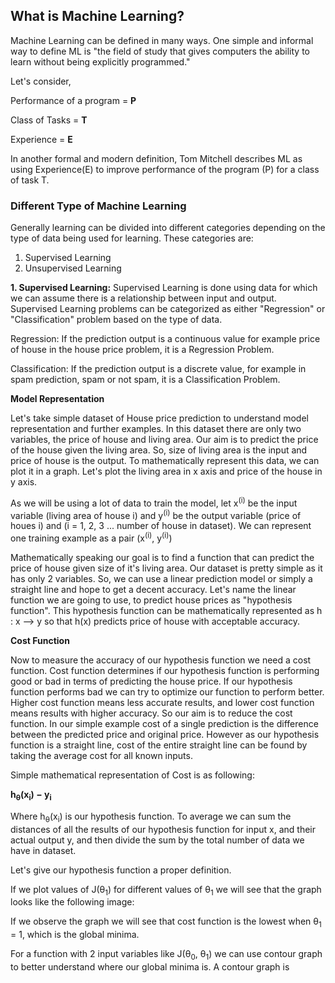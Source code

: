 
## What is Machine Learning?

Machine Learning can be defined in many ways. One simple and informal way to define ML is "the field of study that gives computers the ability to learn without being explicitly programmed."

Let's consider, 

Performance of a program = **P** 

Class of Tasks = **T** 

Experience = **E**

In another formal and modern definition, Tom Mitchell describes ML as using Experience(E) to improve performance of the program (P) for a class of task T.


### Different Type of Machine Learning

Generally learning can be divided into different categories depending on the type of data being used for learning. These categories are:
1. Supervised Learning
2. Unsupervised Learning


**1. Supervised Learning:**
Supervised Learning is done using data for which we can assume there is a relationship between input and output. Supervised Learning problems can be categorized as either "Regression" or "Classification" problem based on the type of data.  


Regression: If the prediction output is a continuous value for example price of house in the house price problem, it is a Regression Problem.

Classification: If the prediction output is a discrete value, for example in spam prediction, spam or not spam, it is a Classification Problem.


**Model Representation**


Let's take simple dataset of House price prediction to understand model representation and further examples. In this dataset there are only two variables, the price of house and living area. Our aim is to predict the price of the house given the living area. So, size of living area is the input and price of house is the output. To mathematically represent this data, we can plot it in a graph. Let's plot the living area in x axis and price of the house in y axis.

As we will be using a lot of data to train the model, let x<sup>(i)</sup> be the input variable (living area of house i) and y<sup>(i)</sup> be the output variable (price of houes i) and (i = 1, 2, 3 ... number of house in dataset). We can represent one training example as a pair (x<sup>(i)</sup>, y<sup>(i)</sup>)

Mathematically speaking our goal is to find a function that can predict the price of house given size of it's living area. Our dataset is pretty simple as it has only 2 variables. So, we can use a linear prediction model or simply a straight line and hope to get a decent accuracy. Let's name the linear function we are going to use, to predict house prices as "hypothesis function". This hypothesis function can be mathematically represented as h : x --> y so that h(x) predicts price of house with acceptable accuracy. 


**Cost Function**

Now to measure the accuracy of our hypothesis function we need a cost function. Cost function determines if our hypothesis function is performing good or bad in terms of predicting the house price. If our hypothesis function performs bad we can try to optimize our function to perform better. Higher cost function means less accurate results, and lower cost function means results with higher accuracy. So our aim is to reduce the cost function. In our simple example cost of a single prediction is the difference between the predicted price and original price. However as our hypothesis function is a straight line, cost of the entire straight line can be found by taking the average cost for all known inputs.  ​


Simple mathematical representation of Cost is as following:

**h<sub>θ</sub>​(x<sub>i​</sub>) − y<sub>i</sub>**


Where h<sub>θ</sub>​(x<sub>i​</sub>) is our hypothesis function. To average we can sum the distances of all the results of our hypothesis function for input x, and their actual output y, and then divide the sum by the total number of data we have in dataset.

Let's give our hypothesis function a proper definition. 


If we plot values of J(θ<sub>1</sub>) for different values of θ<sub>1</sub> we will see that the graph looks like the following image:



If we observe the graph we will see that cost function is the lowest when θ<sub>1</sub> = 1, which is the global minima. 


For a function with 2 input variables like J(θ<sub>0</sub>, θ<sub>1</sub>) we can use contour graph to better understand where our global minima is. A contour graph is 